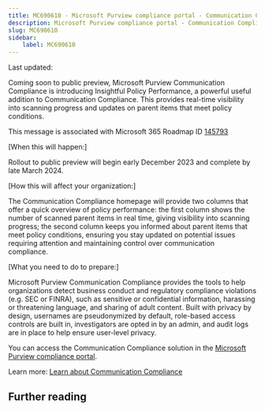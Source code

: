 ```yaml
---
title: MC690610 - Microsoft Purview compliance portal - Communication Compliance Insightful Policy Performance - Public Preview
description: Microsoft Purview compliance portal - Communication Compliance Insightful Policy Performance - Public Preview
slug: MC690610
sidebar:
    label: MC690610
---
```



Last updated: 

<p style="">Coming soon to public preview, Microsoft Purview Communication Compliance is introducing Insightful Policy Performance, a powerful useful addition to Communication Compliance. This provides real-time visibility into scanning progress and updates on parent items that meet policy conditions.&nbsp;</p>
<p>This message is associated with Microsoft 365 Roadmap ID <a href="https://www.microsoft.com/microsoft-365/roadmap?filters=&amp;searchterms=145793" target="_blank">145793</a></p>
<p>[When this will happen:]</p>

<p>Rollout to public preview will begin early December 2023 and complete by late March 2024.</p>

<p>[How this will affect your organization:]</p>

<p>The Communication Compliance homepage will provide two columns that offer a quick overview of policy performance: the first column shows the number of scanned parent items in real time, giving visibility into scanning progress; the second column keeps you informed about parent items that meet policy conditions, ensuring you stay updated on potential issues requiring attention and maintaining control over communication compliance.&nbsp;</p>
<p>[What you need to do to prepare:]</p>
<p>Microsoft Purview Communication Compliance provides the tools to help organizations detect business conduct and regulatory compliance violations (e.g. SEC or FINRA), such as sensitive or confidential information, harassing or threatening language, and sharing of adult content. Built with privacy by design, usernames are pseudonymized by default, role-based access controls are built in, investigators are opted in by an admin, and audit logs are in place to help ensure user-level privacy.  
</p><p>
</p>

<p>You can access the Communication Compliance solution in the <a href="https://sip.compliance.microsoft.com/homepage" target="_blank">Microsoft Purview compliance portal</a>. &nbsp;</p><p>Learn more:  <a href="https://learn.microsoft.com/purview/communication-compliance?view=o365-worldwide" target="_blank">Learn about Communication Compliance</a>  &nbsp;</p>

## Further reading

